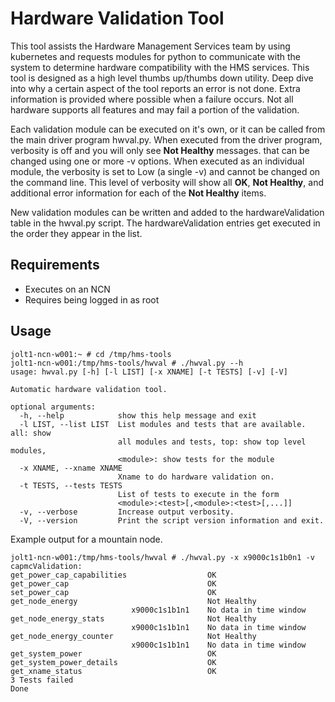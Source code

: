 # Hardware Validation Tool

This tool assists the Hardware Management Services team by using kubernetes and
requests modules for python to communicate with the system to determine hardware
compatibility with the HMS services. This tool is designed as a high level
thumbs up/thumbs down utility. Deep dive into why a certain aspect of the tool
reports an error is not done. Extra information is provided where possible when
a failure occurs. Not all hardware supports all features and may fail a portion
of the validation.

Each validation module can be executed on it's own, or it can be called from the
main driver program hwval.py. When executed from the driver program, verbosity
is off and you will only see **Not Healthy** messages. that can be changed using
one or more -v options. When executed as an individual module, the verbosity is
set to Low (a single -v) and cannot be changed on the command line. This level
of verbosity will show all **OK**, **Not Healthy**, and additional error
information for each of the **Not Healthy** items.

New validation modules can be written and added to the hardwareValidation table
in the hwval.py script. The hardwareValidation entries get executed in the order
they appear in the list.

## Requirements
* Executes on an NCN
* Requires being logged in as root

## Usage
```
jolt1-ncn-w001:~ # cd /tmp/hms-tools
jolt1-ncn-w001:/tmp/hms-tools/hwval # ./hwval.py --h
usage: hwval.py [-h] [-l LIST] [-x XNAME] [-t TESTS] [-v] [-V]

Automatic hardware validation tool.

optional arguments:
  -h, --help            show this help message and exit
  -l LIST, --list LIST  List modules and tests that are available. all: show
                        all modules and tests, top: show top level modules,
                        <module>: show tests for the module
  -x XNAME, --xname XNAME
                        Xname to do hardware validation on.
  -t TESTS, --tests TESTS
                        List of tests to execute in the form
                        <module>:<test>[,<module>:<test>[,...]]
  -v, --verbose         Increase output verbosity.
  -V, --version         Print the script version information and exit.
```

Example output for a mountain node.

```
jolt1-ncn-w001:/tmp/hms-tools/hwval # ./hwval.py -x x9000c1s1b0n1 -v
capmcValidation:
get_power_cap_capabilities              	OK
get_power_cap                           	OK
set_power_cap                           	OK
get_node_energy                         	Not Healthy
                           x9000c1s1b1n1	No data in time window
get_node_energy_stats                   	Not Healthy
                           x9000c1s1b1n1	No data in time window
get_node_energy_counter                 	Not Healthy
                           x9000c1s1b1n1	No data in time window
get_system_power                        	OK
get_system_power_details                	OK
get_xname_status                        	OK
3 Tests failed
Done
```
